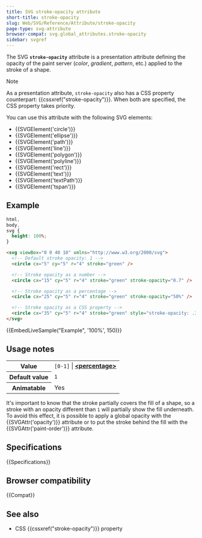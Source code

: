 ```yaml
---
title: SVG stroke-opacity attribute
short-title: stroke-opacity
slug: Web/SVG/Reference/Attribute/stroke-opacity
page-type: svg-attribute
browser-compat: svg.global_attributes.stroke-opacity
sidebar: svgref
---
```


The SVG **`stroke-opacity`** attribute is a presentation attribute defining the opacity of the paint server (_color_, _gradient_, _pattern_, etc.) applied to the stroke of a shape.

> [!NOTE]
> As a presentation attribute, `stroke-opacity` also has a CSS property counterpart: {{cssxref("stroke-opacity")}}. When both are specified, the CSS property takes priority.

You can use this attribute with the following SVG elements:

- {{SVGElement('circle')}}
- {{SVGElement('ellipse')}}
- {{SVGElement('path')}}
- {{SVGElement('line')}}
- {{SVGElement('polygon')}}
- {{SVGElement('polyline')}}
- {{SVGElement('rect')}}
- {{SVGElement('text')}}
- {{SVGElement('textPath')}}
- {{SVGElement('tspan')}}

## Example

```css hidden
html,
body,
svg {
  height: 100%;
}
```

```html
<svg viewBox="0 0 40 10" xmlns="http://www.w3.org/2000/svg">
  <!-- Default stroke opacity: 1 -->
  <circle cx="5" cy="5" r="4" stroke="green" />

  <!-- Stroke opacity as a number -->
  <circle cx="15" cy="5" r="4" stroke="green" stroke-opacity="0.7" />

  <!-- Stroke opacity as a percentage -->
  <circle cx="25" cy="5" r="4" stroke="green" stroke-opacity="50%" />

  <!-- Stroke opacity as a CSS property -->
  <circle cx="35" cy="5" r="4" stroke="green" style="stroke-opacity: .3;" />
</svg>
```

{{EmbedLiveSample("Example", '100%', 150)}}

## Usage notes

<table class="properties">
  <tbody>
    <tr>
      <th scope="row">Value</th>
      <td>
        <code>[0-1]</code> |
        <strong
          ><a href="/en-US/docs/Web/SVG/Guides/Content_type#paint"
            >&#x3C;percentage></a
          ></strong
        >
      </td>
    </tr>
    <tr>
      <th scope="row">Default value</th>
      <td><code>1</code></td>
    </tr>
    <tr>
      <th scope="row">Animatable</th>
      <td>Yes</td>
    </tr>
  </tbody>
</table>

It's important to know that the stroke partially covers the fill of a shape, so a stroke with an opacity different than `1` will partially show the fill underneath. To avoid this effect, it is possible to apply a global opacity with the {{SVGAttr('opacity')}} attribute or to put the stroke behind the fill with the {{SVGAttr('paint-order')}} attribute.

## Specifications

{{Specifications}}

## Browser compatibility

{{Compat}}

## See also

- CSS {{cssxref("stroke-opacity")}} property
